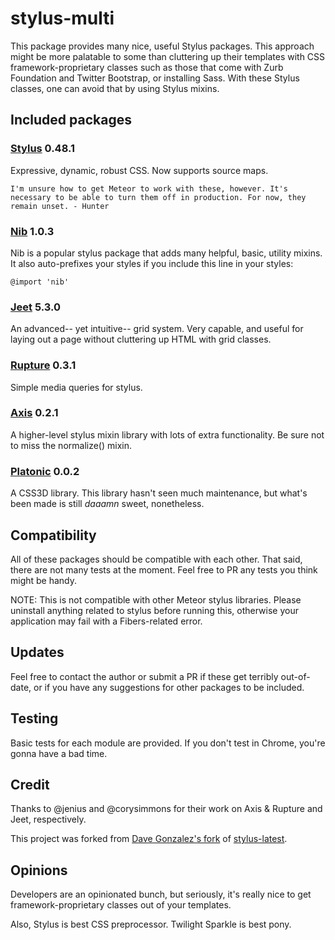stylus-multi
============

This package provides many nice, useful Stylus packages. This approach might be more palatable to some than cluttering up their templates with CSS framework-proprietary classes such as those that come with Zurb Foundation and Twitter Bootstrap, or installing Sass. With these Stylus classes, one can avoid that by using Stylus mixins.

## Included packages

### [Stylus](http://learnboost.github.io/stylus/) 0.48.1

Expressive, dynamic, robust CSS. Now supports source maps.

`I'm unsure how to get Meteor to work with these, however. It's necessary to be able to turn them off in production. For now, they remain unset. - Hunter`

### [Nib](http://visionmedia.github.io/nib/) 1.0.3

Nib is a popular stylus package that adds many helpful, basic, utility mixins. It also auto-prefixes your styles if you include this line in your styles:

```
@import 'nib'
```

### [Jeet](http://jeet.gs/) 5.3.0

An advanced-- yet intuitive-- grid system. Very capable, and useful for laying out a page without cluttering up HTML with grid classes.

### [Rupture](https://github.com/jenius/rupture) 0.3.1

Simple media queries for stylus.

### [Axis](http://roots.cx/axis/) 0.2.1

A higher-level stylus mixin library with lots of extra functionality. Be sure not to miss the normalize() mixin.

### [Platonic](http://davidpaulrosser.github.io/stylus-platonic/) 0.0.2

A CSS3D library. This library hasn't seen much maintenance, but what's been made is still _daaamn_ sweet, nonetheless.

## Compatibility

All of these packages should be compatible with each other. That said, there are not many tests at the moment. Feel free to PR any tests you think might be handy.

NOTE: This is not compatible with other Meteor stylus libraries. Please uninstall anything related to stylus before running this, otherwise your application may fail with a Fibers-related error.

## Updates

Feel free to contact the author or submit a PR if these get terribly out-of-date, or if you have any suggestions for other packages to be included.

## Testing

Basic tests for each module are provided. If you don't test in Chrome, you're gonna have a bad time.

## Credit

Thanks to @jenius and @corysimmons for their work on Axis & Rupture and Jeet, respectively.

This project was forked from [Dave Gonzalez's fork](https://github.com/davegonzalez/stylus-jeet) of [stylus-latest](https://github.com/sbking/meteor-stylus-latest/).

## Opinions

Developers are an opinionated bunch, but seriously, it's really nice to get framework-proprietary classes out of your templates.

Also, Stylus is best CSS preprocessor. Twilight Sparkle is best pony.
